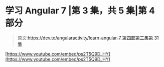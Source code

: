 # 学习 Angular 7 |第 3 集，共 5 集|第 4 部分

> 原文:[https://dev.to/angularactivity/learn-angular-7 第四部第三集第 31 集](https://dev.to/angularactivity/learn-angular-7--episode-3-of-5--part-4-31m0)

[https://www.youtube.com/embed/ps2T5Q9D_HY](https://www.youtube.com/embed/ps2T5Q9D_HY)